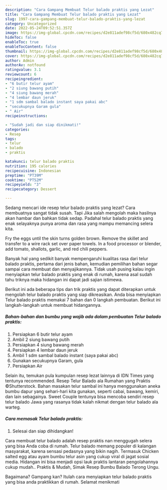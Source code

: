 ```yaml
---
description: "Cara Gampang Membuat Telur balado praktis yang Lezat"
title: "Cara Gampang Membuat Telur balado praktis yang Lezat"
slug: 1997-cara-gampang-membuat-telur-balado-praktis-yang-lezat
category: Uncategorized
date: 2022-05-24T09:52:51.357Z
image: https://img-global.cpcdn.com/recipes/d2e811adef98cf5d/680x482cq70/telur-balado-praktis-foto-resep-utama.jpg
hideToc: false
enableToc: true
enableTocContent: false
thumbnail: https://img-global.cpcdn.com/recipes/d2e811adef98cf5d/680x482cq70/telur-balado-praktis-foto-resep-utama.jpg
cover: https://img-global.cpcdn.com/recipes/d2e811adef98cf5d/680x482cq70/telur-balado-praktis-foto-resep-utama.jpg
author: Admin
authorAv: notfound
ratingvalue: 3.1
reviewcount: 6
recipeingredient:
- "6 butir telur ayam"
- "2 siung bawang putih"
- "4 siung bawang merah"
- "4 lembar daun jeruk"
- "1 sdm sambal balado instant saya pakai abc"
- "secukupnya Garam gula"
- " Air"
recipeinstructions:

- "Sudah jadi dan siap dinikmati!"
categories:
- Resep
tags:
- telur
- balado
- praktis

katakunci: telur balado praktis 
nutrition: 195 calories
recipecuisine: Indonesian
preptime: "PT39M"
cooktime: "PT52M"
recipeyield: "3"
recipecategory: Dessert

---
```



Sedang mencari ide resep telur balado praktis yang lezat? Cara membuatnya sangat tidak susah. Tapi Jika salah mengolah maka hasilnya akan hambar dan bahkan tidak sedap. Padahal telur balado praktis yang enak selayaknya punya aroma dan rasa yang mampu memancing selera kita.


Fry the eggs until the skin turns golden brown. Remove the skillet and transfer to a wire rack set over paper towels. In a food processor or blender, add tomato, shallots, garlic, and red chili peppers.

Banyak hal yang sedikit banyak mempengaruhi kualitas rasa dari telur balado praktis, pertama dari jenis bahan, kemudian pemilihan bahan segar sampai cara membuat dan menyajikannya. Tidak usah pusing kalau ingin menyiapkan telur balado praktis yang enak di rumah, karena asal sudah tahu triknya maka hidangan ini dapat jadi sajian istimewa.


Berikut ini ada beberapa tips dan trik praktis yang dapat diterapkan untuk mengolah telur balado praktis yang siap dikreasikan. Anda bisa menyiapkan Telur balado praktis memakai 7 bahan dan 0 langkah pembuatan. Berikut ini langkah-langkah untuk membuat hidangannya.

<!--inarticleads1-->

##### Bahan-bahan dan bumbu yang wajib ada dalam pembuatan Telur balado praktis:

1. Persiapkan 6 butir telur ayam
1. Ambil 2 siung bawang putih
1. Persiapkan 4 siung bawang merah
1. Persiapkan 4 lembar daun jeruk
1. Ambil 1 sdm sambal balado instant (saya pakai abc)
1. Gunakan secukupnya Garam, gula
1. Persiapkan  Air


Selain itu, temukan pula kumpulan resep lezat lainnya di IDN Times yang tentunya recommended. Resep Telur Balado ala Rumahan yang Praktis ©Shutterstock. Bahan masakan telur sambal ini hanya menggunakan aneka bumbu dapur yang sehari-hari kita gunakan, seperti cabai, bawang, kemiri, dan lain sebagainya. Sweet Couple tentunya bisa mencoba sendiri resep telur balado Jawa yang rasanya tidak kalah nikmat dengan telur balado ala warteg. 

<!--inarticleads2-->

##### Cara memasak Telur balado praktis:


1. Selesai dan siap dihidangkan!

Cara membuat telur balado adalah resep praktis nan menggugah selera yang bisa Anda coba di rumah. Telur balado memang populer di kalangan masyarakat, karena sensasi pedasnya yang bikin nagih. Termasuk Chicken salted egg atau ayam bumbu telur asin yang cukup viral di jagat sosial media. Hidangan ini bisa menjadi opsi lauk praktis lantaran pengolahannya cukup mudah.. Praktis &amp; Mudah, Simak Resep Bumbu Balado Terong Ungu. 

Bagaimana? Gampang kan? Itulah cara menyiapkan telur balado praktis yang bisa anda praktikkan di rumah. Selamat menikmati
